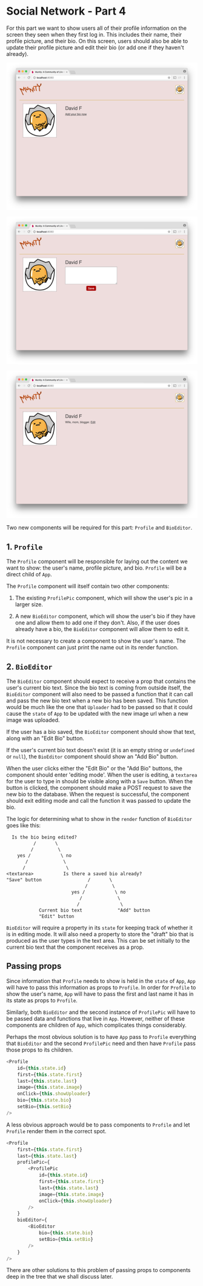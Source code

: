 # Social Network - Part 4

For this part we want to show users all of their profile information on the screen they seen when they first log in. This includes their name, their profile picture, and their bio. On this screen, users should also be able to update their profile picture and edit their bio (or add one if they haven't already).

![Munity add bio](munity1.png)

![Munity edit bio](munity2.png)

![Munity bio](munity3.png)

Two new components will be required for this part: `Profile` and `BioEditor`.

## 1. `Profile`

The `Profile` component will be responsible for laying out the content we want to show: the user's name, profile picture, and bio. `Profile` will be a direct child of `App`.

The `Profile` component will itself contain two other components:

1. The existing `ProfilePic` component, which will show the user's pic in a larger size.

2. A new `BioEditor` component, which will show the user's bio if they have one and allow them to add one if they don't. Also, if the user does already have a bio, the `BioEditor` component will allow them to edit it.

It is not necessary to create a component to show the user's name. The `Profile` component can just print the name out in its render function.

## 2. `BioEditor`

The `BioEditor` component should expect to receive a prop that contains the user's current bio text. Since the bio text is coming from outside itself, the `BioEditor` component will also need to be passed a function that it can call and pass the new bio text when a new bio has been saved. This function would be much like the one that `Uploader` had to be passed so that it could  cause the `state` of `App` to be updated with the new image url when a new image was uploaded.

If the user has a bio saved, the `BioEditor` component should show that text, along with an "Edit Bio" button.

If the user's current bio text doesn't exist (it is an empty string or `undefined` or `null`), the `BioEditor` component should show an "Add Bio" button.

When the user clicks either the "Edit Bio" or the "Add Bio" buttons, the component should enter 'editing mode'. When the user is editing, a `textarea` for the user to type in should be visible along with a `Save` button. When the button is clicked, the component should make a POST request to save the new bio to the database. When the request is successful, the component should exit editing mode and call the function it was passed to update the bio.

The logic for determining what to show in the `render` function of `BioEditor` goes like this:

```
  Is the bio being edited?
          /       \
         /         \
    yes /           \ no
       /             \
      /               \
<textarea>           Is there a saved bio already?
"Save" button                 /       \
                             /         \
                        yes /           \ no
                           /             \
                          /               \
            Current bio text             "Add" button
            "Edit" button
```

`BioEditor` will require a property in its `state` for keeping track of whether it is in editing mode. It will also need a property to store the "draft" bio that is produced as the user types in the text area. This can be set initially to the current bio text that the component receives as a prop.

## Passing props

Since information that `Profile` needs to show is held in the `state` of `App`, `App` will have to pass this information as props to `Profile`. In order for `Profile` to show the user's name, `App` will have to pass the first and last name it has in its state as props to `Profile`.

Similarly, both `BioEditor` and the second instance of `ProfilePic` will have to be passed data and functions that live in `App`. However, neither of these components are children of `App`, which complicates things considerably.

Perhaps the most obvious solution is to have `App` pass to `Profile` everything that `BioEditor` and the second `ProfilePic` need and then have `Profile` pass those props to its children.

```js
<Profile
    id={this.state.id}
    first={this.state.first}
    last={this.state.last}
    image={this.state.image}
    onClick={this.showUploader}
    bio={this.state.bio}
    setBio={this.setBio}
/>
```

A less obvious approach would be to pass components to `Profile` and let `Profile` render them in the correct spot.

```js
<Profile
    first={this.state.first}
    last={this.state.last}
    profilePic={
        <ProfilePic
            id={this.state.id}
            first={this.state.first}
            last={this.state.last}
            image={this.state.image}
            onClick={this.showUploader}
        />
    }
    bioEditor={
        <BioEditor
            bio={this.state.bio}
            setBio={this.setBio}
        />
    }
/>
```

There are other solutions to this problem of passing props to components deep in the tree that we shall discuss later.
